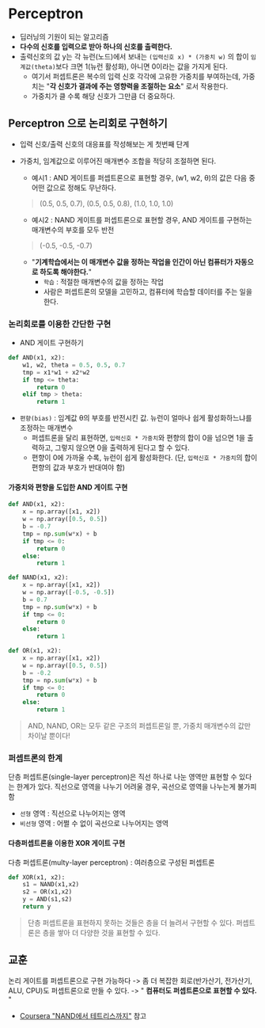 # Perceptron

* 딥러닝의 기원이 되는 알고리즘
* **다수의 신호를 입력으로 받아 하나의 신호를 출력한다.**
* 출력신호의 값 y는 각 뉴런(노드)에서 보내는 `(입력신호 x) * (가중치 w)` 의 합이 `임계값(theta)`보다 크면 1(뉴런 활성화), 아니면 0이라는 값을 가지게 된다.
    * 여기서 퍼셉트론은 복수의 입력 신호 각각에 고유한 가중치를 부여하는데, 가중치는 "**각 신호가 결과에 주는 영향력을 조절하는 요소**" 로서 작용한다.
    * 가중치가 클 수록 해당 신호가 그만큼 더 중요하다.

## Perceptron 으로 논리회로 구현하기

* 입력 신호/출력 신호의 대응표를 작성해보는 게 첫번째 단계
* 가중치, 임계값으로 이루어진 매개변수 조합을 적당히 조절하면 된다.
    * 예시1 : AND 게이트를 퍼셉트론으로 표현할 경우, (w1, w2, θ)의 값은 다음 중 어떤 값으로 정해도 무난하다.
    > (0.5, 0.5, 0.7), (0.5, 0.5, 0.8), (1.0, 1.0, 1.0)    

    * 예시2 : NAND 게이트를 퍼셉트론으로 표현할 경우, AND 게이트를 구현하는 매개변수의 부호를 모두 반전
    > (-0.5, -0.5, -0.7)

    * "**기계학습에서는 이 매개변수 값을 정하는 작업을 인간이 아닌 컴퓨터가 자동으로 하도록 해야한다.**"
        * `학습` : 적절한 매개변수의 값을 정하는 작업
        * 사람은 퍼셉트론의 모델을 고민하고, 컴퓨터에 학습할 데이터를 주는 일을 한다.

### 논리회로를 이용한 간단한 구현

* AND 게이트 구현하기
```python
def AND(x1, x2):
    w1, w2, theta = 0.5, 0.5, 0.7
    tmp = x1*w1 + x2*w2
    if tmp <= theta:
        return 0
    elif tmp > theta:
        return 1
```

* `편향(bias)` : 임계값 θ의 부호를 반전시킨 값. 뉴런이 얼마나 쉽게 활성화하느냐를 조정하는 매개변수
    * 퍼셉트론을 달리 표현하면, `입력신호 * 가중치`와 편향의 합이 0을 넘으면 1을 출력하고, 그렇지 않으면 0을 출력하게 된다고 할 수 있다.
    * 편향이 0에 가까울 수록, 뉴런이 쉽게 활성화한다. (단, `입력신호 * 가중치`의 합이 편향의 값과 부호가 반대여야 함)

#### 가중치와 편향을 도입한 AND 게이트 구현

```python
def AND(x1, x2):
    x = np.array([x1, x2])
    w = np.array([0.5, 0.5])
    b = -0.7
    tmp = np.sum(w*x) + b 
    if tmp <= 0:
        return 0
    else:
        return 1

def NAND(x1, x2):
    x = np.array([x1, x2])
    w = np.array([-0.5, -0.5])
    b = 0.7
    tmp = np.sum(w*x) + b 
    if tmp <= 0:
        return 0
    else:
        return 1

def OR(x1, x2):
    x = np.array([x1, x2])
    w = np.array([0.5, 0.5])
    b = -0.2
    tmp = np.sum(w*x) + b 
    if tmp <= 0:
        return 0
    else:
        return 1
```

> AND, NAND, OR는 모두 같은 구조의 퍼셉트론일 뿐, 가중치 매개변수의 값만 차이날 뿐이다!

### 퍼셉트론의 한계

단층 퍼셉트론(single-layer perceptron)은 직선 하나로 나눈 영역만 표현할 수 있다는 한계가 있다.
직선으로 영역을 나누기 어려울 경우, 곡선으로 영역을 나누는게 불가피함
* `선형` 영역 : 직선으로 나누어지는 영역 
* `비선형` 영역 : 어쩔 수 없이 곡선으로 나누어지는 영역

#### 다층퍼셉트론을 이용한 XOR 게이트 구현

다층 퍼셉트론(multy-layer perceptron) : 여러층으로 구성된 퍼셉트론

```python
def XOR(x1, x2):
    s1 = NAND(x1,x2)
    s2 = OR(x1,x2)
    y = AND(s1,s2)
    return y
```

> 단층 퍼셉트론을 표현하지 못하는 것들은 층을 더 늘려서 구현할 수 있다. 퍼셉트론은 층을 쌓아 더 다양한 것을 표현할 수 있다.

## 교훈

논리 게이트를 퍼셉트론으로 구현 가능하다 -> 좀 더 복잡한 회로(반가산기, 전가산기, ALU, CPU)도 퍼셉트론으로 만들 수 있다. -> " **컴퓨터도 퍼셉트론으로 표현할 수 있다.** "
* [Coursera "NAND에서 테트리스까지"](https://www.coursera.org/learn/build-a-computer) 참고

